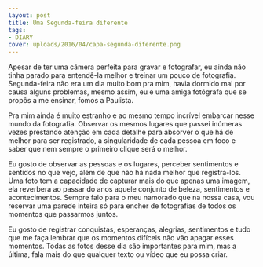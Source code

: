 ```yaml
---
layout: post
title: Uma Segunda-feira diferente
tags:
- DIARY
cover: uploads/2016/04/capa-segunda-diferente.png
---
```


Apesar de ter uma câmera perfeita para gravar e fotografar, eu ainda não tinha parado para entendê-la melhor e treinar um pouco de fotografia. Segunda-feira não era um dia muito bom pra mim, havia dormido mal por causa alguns problemas, mesmo assim, eu e uma amiga fotógrafa que se propôs a me ensinar, fomos a Paulista.

Pra mim ainda é muito estranho e ao mesmo tempo incrível embarcar nesse mundo da fotografia. Observar os mesmos lugares que passei inúmeras vezes prestando atenção em cada detalhe para absorver o que há de melhor para ser registrado, a singularidade de cada pessoa em foco e saber que nem sempre o primeiro clique será o melhor.

Eu gosto de observar as pessoas e os lugares, perceber sentimentos e sentidos no que vejo, além de que não há nada melhor que registra-los. Uma foto tem a capacidade de capturar mais do que apenas uma imagem, ela reverbera ao passar do anos aquele conjunto de beleza, sentimentos e acontecimentos. Sempre falo para o meu namorado que na nossa casa, vou reservar uma parede inteira só para encher de fotografias de todos os momentos que passarmos juntos.</div>

Eu gosto de registrar conquistas, esperanças, alegrias, sentimentos e tudo que me faça lembrar que os momentos difíceis não vão apagar esses momentos. Todas as fotos desse dia são importantes para mim, mas a última, fala mais do que qualquer texto ou vídeo que eu possa criar.
